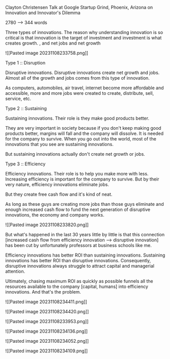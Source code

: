 Clayton Christensen Talk at Google Startup Grind, Phoenix, Arizona on Innovation and Innovator's Dilemma

2780 --> 344 words






Three types of innovations. The reason why understanding innovation is so critical is that innovation is the target of investment and investment is what creates growth. , and net jobs and net growth 


![[Pasted image 20231108233758.png]]




Type 1 :: Disruption

Disruptive innovations. Disruptive innovations create net growth and jobs. Almost all of the growth and jobs comes from this type of innovation.

As computers, automobiles, air travel, internet become more affordable and accessible, more and more jobs were created to create, distribute, sell, service, etc.




Type 2 :: Sustaining

Sustaining innovations. Their role is they make good products better.

They are very important in society because if you don't keep making good products better, margins will fall and the company will dissolve. It is needed for the company to survive. When you go out into the world, most of the innovations that you see are sustaining innovations.

But sustaining innovations actually don't create net growth or jobs.




Type 3 :: Efficiency

Efficiency innovations. Their role is to help you make more with less. Increasing efficiency is important for the company to survive. But by their very nature, efficiency innovations eliminate jobs.

But they create free cash flow and it's kind of neat.

As long as these guys are creating more jobs than those guys eliminate and enough increased cash flow to fund the next generation of disruptive innovations, the economy and company works. 




![[Pasted image 20231108233820.png]]




But what's happened in the last 30 years little by little is that this connection [increased cash flow from efficiency innovation --> disruptive innovation] has been cut by unfortunately professors at business schools like me.



Efficiency innovations has better ROI than sustaining innovations. Sustaining innovations has better ROI than disruptive innovations. Consequently, disruptive innovations always struggle to attract capital and managerial attention.

Ultimately, chasing maximum ROI as quickly as possible funnels all the resources available to the company [capital, humans] into efficiency innovations. And that's the problem. 



![[Pasted image 20231108234411.png]]


![[Pasted image 20231108234420.png]]






![[Pasted image 20231108233953.png]]

![[Pasted image 20231108234136.png]]


![[Pasted image 20231108234052.png]]


![[Pasted image 20231108234109.png]]